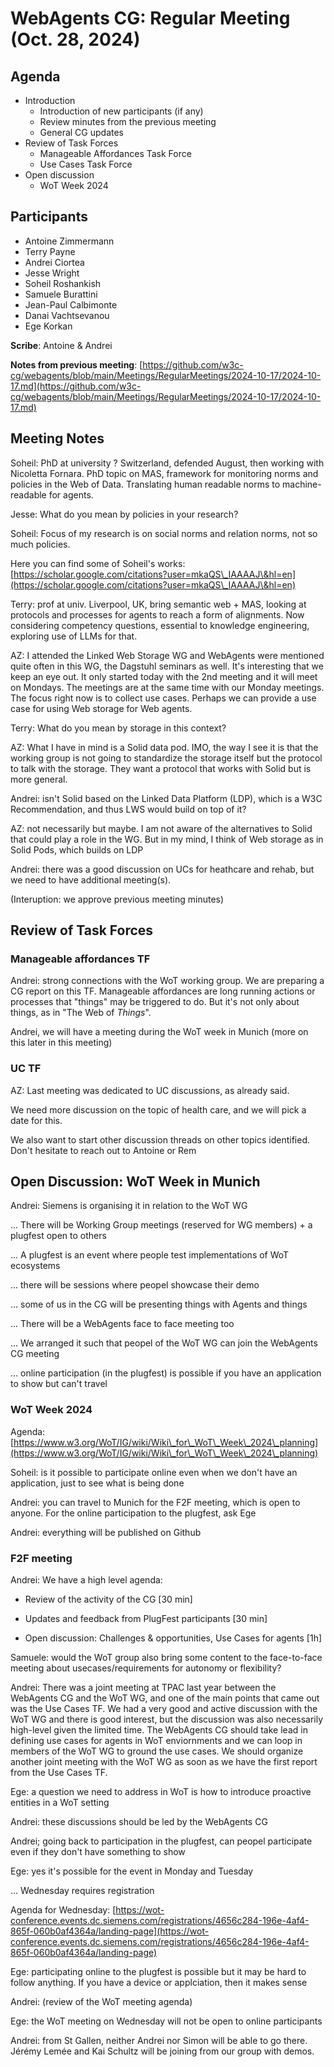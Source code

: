 # WebAgents CG: Regular Meeting (Oct. 28, 2024)

## Agenda
   * Introduction
       * Introduction of new participants (if any)
       * Review minutes from the previous meeting
       * General CG updates
   * Review of Task Forces
       * Manageable Affordances Task Force
       * Use Cases Task Force
   * Open discussion
       * WoT Week 2024

## Participants
   * Antoine Zimmermann
   * Terry Payne
   * Andrei Ciortea
   * Jesse Wright
   * Soheil Roshankish
   * Samuele Burattini
   * Jean-Paul Calbimonte
   * Danai Vachtsevanou
   * Ege Korkan

**Scribe**: Antoine \& Andrei

**Notes from previous meeting**: [https://github.com/w3c-cg/webagents/blob/main/Meetings/RegularMeetings/2024-10-17/2024-10-17.md](https://github.com/w3c-cg/webagents/blob/main/Meetings/RegularMeetings/2024-10-17/2024-10-17.md)

## Meeting Notes

Soheil: PhD at university ? Switzerland, defended August, then working with Nicoletta Fornara. PhD topic on MAS, framework for monitoring norms and policies in the Web of Data. Translating human readable norms to machine-readable for agents.

Jesse: What do you mean by policies in your research?

Soheil: Focus of my research is on social norms and relation norms, not so much policies.

Here you can find some of Soheil's works: [https://scholar.google.com/citations?user=mkaQS\_IAAAAJ\&hl=en](https://scholar.google.com/citations?user=mkaQS\_IAAAAJ\&hl=en)

Terry: prof at univ. Liverpool, UK, bring semantic web + MAS, looking at protocols and processes for agents to reach a form of alignments. Now considering competency questions, essential to knowledge engineering, exploring use of LLMs for that.

AZ: I attended the Linked Web Storage WG and WebAgents were mentioned quite often in this WG, the Dagstuhl seminars as well. It's interesting that we keep an eye out. It only started today with the 2nd meeting and it will meet on Mondays. The meetings are at the same time with our Monday meetings. The focus right now is to collect use cases. Perhaps we can provide a use case for using Web storage for Web agents.

Terry: What do you mean by storage in this context?

AZ: What I have in mind is a Solid data pod. IMO, the way I see it is that the working group is not going to standardize the storage itself but the protocol to talk with the storage. They want a protocol that works with Solid but is more general.

Andrei: isn't Solid based on the Linked Data Platform (LDP), which is a W3C Recommendation, and thus LWS would build on top of it?

AZ: not necessarily but maybe. I am not aware of the alternatives to Solid that could play a role in the WG. But in my mind, I think of Web storage as in Solid Pods, which builds on LDP

Andrei: there was a good discussion on UCs for heathcare and rehab, but we need to have additional meeting(s). 

(Interuption: we approve previous meeting minutes)

## Review of Task Forces

### Manageable affordances TF

Andrei: strong connections with the WoT working group. We are preparing a CG report on this TF. Manageable affordances are long running actions or processes that "things" may be triggered to do. But it's not only about things, as in "The Web of *Things*".

Andrei, we will have a meeting during the WoT week in Munich (more on this later in this meeting)

### UC TF

AZ: Last meeting was dedicated to UC discussions, as already said.

We need more discussion on the topic of health care, and we will pick a date for this. 

We also want to start other discussion threads on other topics identified. Don't hesitate to reach out to Antoine or Rem

## Open Discussion: WoT Week in Munich

Andrei: Siemens is organising it in relation to the WoT WG

... There will be Working Group meetings (reserved for WG members)  + a plugfest open to others

... A plugfest is an event where people test implementations of WoT ecosystems

... there will be sessions where peopel showcase their demo

... some of us in the CG will be presenting things with Agents and things

... There will be a WebAgents face to face meeting too

... We arranged it such that peopel of the WoT WG can join the WebAgents CG meeting

... online participation (in the plugfest) is possible if you have an application to show but can't travel

### WoT Week 2024

Agenda: [https://www.w3.org/WoT/IG/wiki/Wiki\_for\_WoT\_Week\_2024\_planning](https://www.w3.org/WoT/IG/wiki/Wiki\_for\_WoT\_Week\_2024\_planning)

Soheil: is it possible to participate online even when we don't have an application, just to see what is being done

Andrei: you can travel to Munich for the F2F meeting, which is open to anyone. For the online participation to the plugfest, ask Ege

Andrei: everything will be published on Github

### F2F meeting

Andrei: We have a high level agenda: 

- Review of the activity of the CG [30 min]

- Updates and feedback from PlugFest participants [30 min]

- Open discussion: Challenges \& opportunities, Use Cases for agents [1h]

Samuele: would the WoT group also bring some content to the face-to-face meeting about usecases/requirements for autonomy or flexibility?

Andrei: There was a joint meeting at TPAC last year between the WebAgents CG and the WoT WG, and one of the main points that came out was the Use Cases TF. We had a very good and active discussion with the WoT WG and there is good interest, but the discussion was also necessarily high-level given the limited time. The WebAgents CG should take lead in defining use cases for agents in WoT enviornments and we can loop in members of the WoT WG to ground the use cases. We should organize another joint meeting with the WoT WG as soon as we have the first report from the Use Cases TF.

Ege: a question we need to address in WoT is how to introduce proactive entities in a WoT setting

Andrei: these discussions should be led by the WebAgents CG

Andrei; going back to participation in the plugfest, can peopel participate even if they don't have something to show

Ege: yes it's possible for the event in Monday and Tuesday

 ... Wednesday requires registration

Agenda for Wednesday: [https://wot-conference.events.dc.siemens.com/registrations/4656c284-196e-4af4-865f-060b0af4364a/landing-page](https://wot-conference.events.dc.siemens.com/registrations/4656c284-196e-4af4-865f-060b0af4364a/landing-page)

Ege: participating online to the plugfest is possible but it may be hard to follow anything. If you have a device or applciation, then it makes sense

Andrei: (review of the WoT meeting agenda)

Ege: the WoT meeting on Wednesday will not be open to online participants

Andrei: from St Gallen, neither Andrei nor Simon will be able to go there. Jérémy Lemée and Kai Schultz will be joining from our group with demos.
